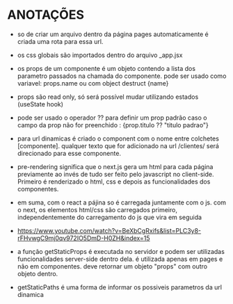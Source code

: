 # ANOTAÇÕES #

- so de criar um arquivo dentro da página pages automaticamente é criada uma rota para essa url.

- os css globais são importados dentro do arquivo _app.jsx

- os props de um componente é um objeto contendo a lista dos parametro passados na chamada do componente. pode ser usado como variavel: props.name ou com object destruct {name}

- props são read only, só será possível mudar utilizando estados (useState hook)

- pode ser usado o operador ?? para definir um prop padrão caso o campo da prop não for preenchido : {prop.titulo ?? "titulo padrao"}

- para url dinamicas é criado o component com o nome entre colchetes [componente]. qualquer texto que for adicionado na url /clientes/ será direcionado para esse componente.

- pre-rendering significa que o next.js gera um html para cada página previamente ao invés de tudo ser feito pelo javascript no client-side. Primeiro é renderizado o html, css e depois as funcionalidades dos componentes.

- em suma, com o react a pájina so é carregada juntamente com o js. com o next, os elementos html/css são carregados primeiro, independentemente do carregamento do js que vira em seguida
- https://www.youtube.com/watch?v=BeXbCgRxifs&list=PLC3y8-rFHvwgC9mj0qv972IO5DmD-H0ZH&index=15

- a função getStaticProps é executada no servidor e podem ser utilizadas funcionalidades server-side dentro dela. é utilizada apenas em pages e não em componentes. deve retornar um objeto "props" com outro objeto dentro.

- getStaticPaths é uma forma de informar os possiveis parametros da url dinamica